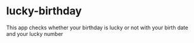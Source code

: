 # lucky-birthday
This app checks whether your birthday is lucky or not with your birth date and your lucky number
